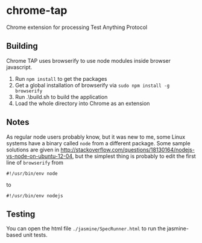 # chrome-tap
Chrome extension for processing Test Anything Protocol

## Building

Chrome TAP uses browserify to use node modules inside browser javascript.

1. Run `npm install` to get the packages
2. Get a global installation of browserify via `sudo npm install -g browserify`
3. Run .\build.sh to build the application
4. Load the whole directory into Chrome as an extension

## Notes

As regular node users probably know, but it was new to me, some Linux systems have a binary called `node` from a different package. Some sample solutions are given in http://stackoverflow.com/questions/18130164/nodejs-vs-node-on-ubuntu-12-04, but the simplest thing is probably to edit the first line of `browserify` from 

```
#!/usr/bin/env node
```

to

```
#!/usr/bin/env nodejs
```

## Testing

You can open the html file `./jasmine/SpecRunner.html` to run the jasmine-based unit tests.


